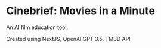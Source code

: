 # Cinebrief: Movies in a Minute

An AI film education tool.

Created using NextJS, OpenAI GPT 3.5, TMBD API
